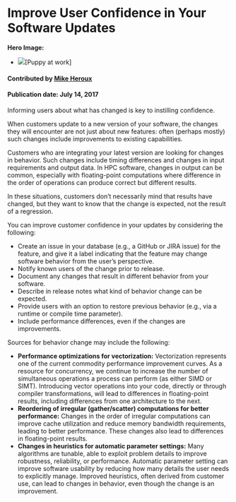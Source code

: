 # Improve User Confidence in Your Software Updates

**Hero Image:**
- <img src="https://s-media-cache-ak0.pinimg.com/736x/e2/59/71/e2597197db792223d23e75146f5c8678--sleeping-puppies-the-office.jpg">[Puppy at work]

#### Contributed by [Mike Heroux](https://github.com/maherou "Mike Heroux GitHub Profile")

#### Publication date: July 14, 2017

Informing users about what has changed is key to instilling confidence.

When customers update to a new version of your software, the changes they will encounter are not just about new features: often (perhaps mostly) such changes include improvements to existing capabilities.

Customers who are integrating your latest version are looking for changes in behavior.  Such changes include timing differences and changes in input requirements and output data.  In HPC software, changes in output can be common, especially with floating-point computations where difference in the order of operations can produce correct but different results.

In these situations, customers don’t necessarily mind that results have changed, but they want to know that the change is expected, not the result of a regression.

You can improve customer confidence in your updates by considering the following:
- Create an issue in your database (e.g., a GitHub or JIRA issue) for the feature, and give it a label indicating that the feature may change software behavior from the user’s perspective.
- Notify known users of the change prior to release.
- Document any changes that result in different behavior from your software.
- Describe in release notes what kind of behavior change can be expected.
- Provide users with an option to restore previous behavior (e.g., via a runtime or compile time parameter).
- Include performance differences, even if the changes are improvements.

Sources for behavior change may include the following:
- **Performance optimizations for vectorization:** Vectorization represents one of the current commodity performance improvement curves.  As a resource for concurrency, we continue to increase the number of simultaneous operations a process can perform (as either SIMD or SIMT).  Introducing vector operations into your code, directly or through compiler transformations, will lead to differences in floating-point results, including differences from one architecture to the next.
- **Reordering of irregular (gather/scatter) computations for better performance:**  Changes in the order of irregular computations can improve cache utilization and reduce memory bandwidth requirements, leading to better performance.  These changes also lead to differences in floating-point results.
- **Changes in heuristics for automatic parameter settings:**  Many algorithms are tunable, able to exploit problem details to improve robustness, reliability, or performance.  Automatic parameter setting can improve software usability by reducing how many details the user needs to explicitly manage.  Improved heuristics, often derived from customer use, can lead to changes in behavior, even though the change is an improvement.

<!---
Publish: Yes
Track: deep dive
Topics: testing, reproducibility, documentation
Pinned: no
--->
